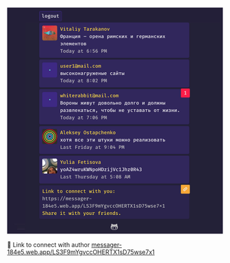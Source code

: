 ![GitHub Logo](https://raw.githubusercontent.com/tarakanovvitaliy/temp/master/src/images/ssh_2.jpg)


:link: Link to connect with author [messager-184e5.web.app/LS3F9mYgvccOHERTX1sD75wse7x1](https://messager-184e5.web.app/LS3F9mYgvccOHERTX1sD75wse7x1)
